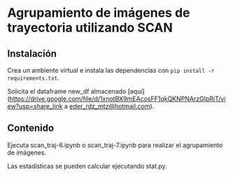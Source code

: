 # Agrupamiento de imágenes de trayectoria utilizando SCAN

## Instalación

Crea un ambiente virtual e instala las dependencias con `pip install -r requirements.txt`.

Solicita el dataframe new_df almacenado [aquí] (https://drive.google.com/file/d/1xnotBX9mEAcosFF1qkQKNPNArzGIpRiT/view?usp=share_link a eder_rdz_mtz@hotmail.com).

## Contenido

Ejecuta scan_traj-6.ipynb o scan_traj-7.ipynb para realizar el agrupamiento de imágenes. 

Las estadísticas se pueden calcular ejecutando stat.py.
